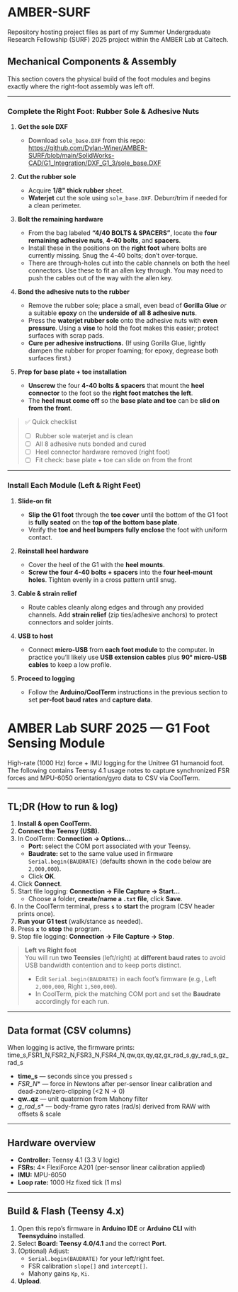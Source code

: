 # AMBER-SURF
Repository hosting project files as part of my Summer Undergraduate Research Fellowship (SURF) 2025 project within the AMBER Lab at Caltech.

## Mechanical Components & Assembly

This section covers the physical build of the foot modules and begins exactly where the right-foot assembly was left off.

---

### Complete the Right Foot: Rubber Sole & Adhesive Nuts

1. **Get the sole DXF**
   - Download `sole_base.DXF` from this repo:  
     https://github.com/Dylan-Winer/AMBER-SURF/blob/main/SolidWorks-CAD/G1_Integration/DXF_G1_3/sole_base.DXF

2. **Cut the rubber sole**
   - Acquire **1/8" thick rubber** sheet.
   - **Waterjet** cut the sole using `sole_base.DXF`. Deburr/trim if needed for a clean perimeter.

3. **Bolt the remaining hardware**
   - From the bag labeled **“4/40 BOLTS & SPACERS”**, locate the **four remaining adhesive nuts**, **4-40 bolts**, and **spacers**.
   - Install these in the positions on the **right foot** where bolts are currently missing. Snug the 4-40 bolts; don’t over-torque.
   - There are through-holes cut into the cable channels on both the heel connectors. Use these to fit an allen key through. You may need to push the cables out of the way with the allen key.

4. **Bond the adhesive nuts to the rubber**
   - Remove the rubber sole; place a small, even bead of **Gorilla Glue** *or* a suitable **epoxy** on the **underside of all 8 adhesive nuts**.
   - Press the **waterjet rubber sole** onto the adhesive nuts with **even pressure**. Using a **vise** to hold the foot makes this easier; protect surfaces with scrap pads.
   - **Cure per adhesive instructions.** (If using Gorilla Glue, lightly dampen the rubber for proper foaming; for epoxy, degrease both surfaces first.)

5. **Prep for base plate + toe installation**
   - **Unscrew** the four **4-40 bolts & spacers** that mount the **heel connector** to the foot so the **right foot matches the left**.
   - The **heel must come off** so the **base plate and toe** can be **slid on from the front**.

> ✅ Quick checklist  
> - [ ] Rubber sole waterjet and is clean  
> - [ ] All 8 adhesive nuts bonded and cured  
> - [ ] Heel connector hardware removed (right foot)  
> - [ ] Fit check: base plate + toe can slide on from the front

---

### Install Each Module (Left & Right Feet)

1. **Slide-on fit**
   - **Slip the G1 foot** through the **toe cover** until the bottom of the G1 foot is **fully seated** on the **top of the bottom base plate**.
   - Verify the **toe and heel bumpers** **fully enclose** the foot with uniform contact.

2. **Reinstall heel hardware**
   - Cover the heel of the G1 with the **heel mounts**.
   - **Screw the four 4-40 bolts + spacers** into the **four heel-mount holes**. Tighten evenly in a cross pattern until snug.

3. **Cable & strain relief**
   - Route cables cleanly along edges and through any provided channels. Add **strain relief** (zip ties/adhesive anchors) to protect connectors and solder joints.

4. **USB to host**
   - Connect **micro-USB** from **each foot module** to the computer. In practice you’ll likely use **USB extension cables** plus **90° micro-USB cables** to keep a low profile.

5. **Proceed to logging**
   - Follow the **Arduino/CoolTerm** instructions in the previous section to set **per-foot baud rates** and **capture data**.

# AMBER Lab SURF 2025 — G1 Foot Sensing Module

High-rate (1000 Hz) force + IMU logging for the Unitree G1 humanoid foot.  
The following contains Teensy 4.1 usage notes to capture synchronized FSR forces and MPU-6050 orientation/gyro data to CSV via CoolTerm.

---

## TL;DR (How to run & log)

1. **Install & open CoolTerm.**
2. **Connect the Teensy (USB).**
3. In CoolTerm: **Connection → Options…**
   - **Port:** select the COM port associated with your Teensy.
   - **Baudrate:** set to the same value used in firmware `Serial.begin(BAUDRATE)` (defaults shown in the code below are `2,000,000`).
   - Click **OK**.
4. Click **Connect**.
5. Start file logging: **Connection → File Capture → Start…**
   - Choose a folder, **create/name a `.txt` file**, click **Save**.
6. In the CoolTerm terminal, press **`s`** to **start** the program (CSV header prints once).
7. **Run your G1 test** (walk/stance as needed).
8. Press **`x`** to **stop** the program.
9. Stop file logging: **Connection → File Capture → Stop**.

> **Left vs Right foot**  
> You will run **two Teensies** (left/right) at **different baud rates** to avoid USB bandwidth contention and to keep ports distinct.  
> - Edit `Serial.begin(BAUDRATE)` in each foot’s firmware (e.g., Left `2,000,000`, Right `1,500,000`).  
> - In CoolTerm, pick the matching COM port and set the **Baudrate** accordingly for each run.

---

## Data format (CSV columns)

When logging is active, the firmware prints:
time_s,FSR1_N,FSR2_N,FSR3_N,FSR4_N,qw,qx,qy,qz,gx_rad_s,gy_rad_s,gz_rad_s

- **time_s** — seconds since you pressed `s`
- **FSR*_N** — force in Newtons after per-sensor linear calibration and dead-zone/zero-clipping (<2 N → 0)
- **qw..qz** — unit quaternion from Mahony filter
- **g*_rad_s** — body-frame gyro rates (rad/s) derived from RAW with offsets & scale

---

## Hardware overview

- **Controller:** Teensy 4.1 (3.3 V logic)
- **FSRs:** 4× FlexiForce A201 (per-sensor linear calibration applied)
- **IMU:** MPU-6050
- **Loop rate:** 1000 Hz fixed tick (1 ms)

---

## Build & Flash (Teensy 4.x)

1. Open this repo’s firmware in **Arduino IDE** or **Arduino CLI** with **Teensyduino** installed.
2. Select **Board: Teensy 4.0/4.1** and the correct **Port**.
3. (Optional) Adjust:
   - `Serial.begin(BAUDRATE)` for your left/right feet.
   - FSR calibration `slope[]` and `intercept[]`.
   - Mahony gains `Kp`, `Ki`.
4. **Upload**.
